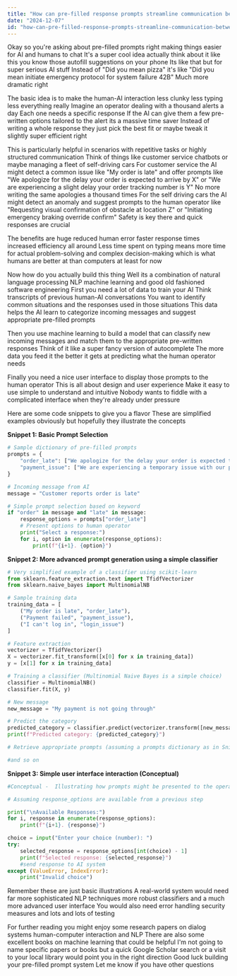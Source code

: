 ```yaml
---
title: "How can pre-filled response prompts streamline communication between AI systems and human operators?"
date: "2024-12-07"
id: "how-can-pre-filled-response-prompts-streamline-communication-between-ai-systems-and-human-operators"
---
```


Okay so you're asking about pre-filled prompts right making things easier for AI and humans to chat  It's a super cool idea actually think about it like this you know those autofill suggestions on your phone  Its like that but for super serious AI stuff  Instead of "Did you mean pizza" it's like "Did you mean initiate emergency protocol for system failure 42B"  Much more dramatic right

The basic idea is to make the human-AI interaction less clunky less typing less everything really  Imagine an operator dealing with a thousand alerts a day  Each one needs a specific response  If the AI can give them a few pre-written options tailored to the alert its a massive time saver  Instead of writing a whole response they just pick the best fit or maybe tweak it slightly super efficient right

This is particularly helpful in scenarios with repetitive tasks or highly structured communication  Think of things like customer service chatbots or maybe managing a fleet of self-driving cars  For customer service the AI might detect a common issue like "My order is late" and offer prompts like "We apologize for the delay your order is expected to arrive by X" or "We are experiencing a slight delay your order tracking number is Y"  No more writing the same apologies a thousand times  For the self driving cars the AI might detect an anomaly and suggest prompts to the human operator like "Requesting visual confirmation of obstacle at location Z" or "Initiating emergency braking override confirm"  Safety is key there and quick responses are crucial

The benefits are huge reduced human error faster response times increased efficiency all around  Less time spent on typing means more time for actual problem-solving and complex decision-making which is what humans are better at than computers at least for now

Now how do you actually build this thing Well its a combination of natural language processing NLP machine learning and good old fashioned software engineering  First you need a lot of data to train your AI  Think transcripts of previous human-AI conversations  You want to identify common situations and the responses used in those situations  This data helps the AI learn to categorize incoming messages and suggest appropriate pre-filled prompts

Then you use machine learning to build a model that can classify new incoming messages and match them to the appropriate pre-written responses  Think of it like a super fancy version of autocomplete  The more data you feed it the better it gets at predicting what the human operator needs

Finally you need a nice user interface to display those prompts to the human operator  This is all about design and user experience  Make it easy to use simple to understand and intuitive  Nobody wants to fiddle with a complicated interface when they're already under pressure


Here are some code snippets to give you a flavor  These are simplified examples obviously but hopefully they illustrate the concepts



**Snippet 1:  Basic Prompt Selection**

```python
# Sample dictionary of pre-filled prompts
prompts = {
    "order_late": ["We apologize for the delay your order is expected to arrive by {time}", "We are experiencing a slight delay your order tracking number is {tracking_number}"],
    "payment_issue": ["We are experiencing a temporary issue with our payment system please try again later", "Please contact customer support at {phone_number} for assistance"]
}

# Incoming message from AI
message = "Customer reports order is late"

# Simple prompt selection based on keyword
if "order" in message and "late" in message:
    response_options = prompts["order_late"]
    # Present options to human operator
    print("Select a response:")
    for i, option in enumerate(response_options):
        print(f"{i+1}. {option}")


```


**Snippet 2:  More advanced prompt generation using a simple classifier**


```python
# Very simplified example of a classifier using scikit-learn
from sklearn.feature_extraction.text import TfidfVectorizer
from sklearn.naive_bayes import MultinomialNB

# Sample training data
training_data = [
    ("My order is late", "order_late"),
    ("Payment failed", "payment_issue"),
    ("I can't log in", "login_issue")
]

# Feature extraction
vectorizer = TfidfVectorizer()
X = vectorizer.fit_transform([x[0] for x in training_data])
y = [x[1] for x in training_data]

# Training a classifier (Multinomial Naive Bayes is a simple choice)
classifier = MultinomialNB()
classifier.fit(X, y)

# New message
new_message = "My payment is not going through"

# Predict the category
predicted_category = classifier.predict(vectorizer.transform([new_message]))[0]
print(f"Predicted category: {predicted_category}")

# Retrieve appropriate prompts (assuming a prompts dictionary as in Snippet 1)

#and so on

```

**Snippet 3:  Simple user interface interaction (Conceptual)**


```python
#Conceptual -  Illustrating how prompts might be presented to the operator

# Assuming response_options are available from a previous step

print("\nAvailable Responses:")
for i, response in enumerate(response_options):
    print(f"{i+1}. {response}")

choice = input("Enter your choice (number): ")
try:
    selected_response = response_options[int(choice) - 1]
    print(f"Selected response: {selected_response}")
    #send response to AI system
except (ValueError, IndexError):
    print("Invalid choice")

```


Remember these are just basic illustrations  A real-world system would need far more sophisticated NLP techniques more robust classifiers and a much more advanced user interface  You would also need error handling security measures and lots and lots of testing


For further reading you might enjoy some research papers on  dialog systems human-computer interaction and NLP  There are also some excellent books on machine learning that could be helpful  I'm not going to name specific papers or books but a quick Google Scholar search or a visit to your local library would point you in the right direction  Good luck building your pre-filled prompt system  Let me know if you have other questions
